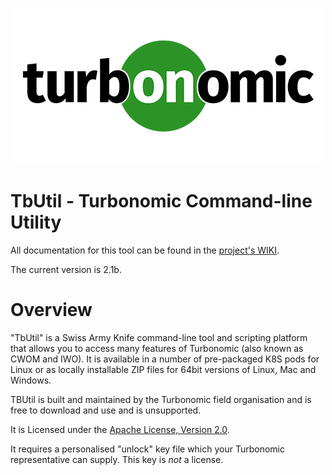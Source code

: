 <p align="center">
  <img src="assets/logo.png">
</p>

<!--
http://www.apache.org/licenses/LICENSE-2.0.txt


Copyright 2021 Turbonomic

Licensed under the Apache License, Version 2.0 (the "License");
you may not use this file except in compliance with the License.
You may obtain a copy of the License at

    http://www.apache.org/licenses/LICENSE-2.0

Unless required by applicable law or agreed to in writing, software
distributed under the License is distributed on an "AS IS" BASIS,
WITHOUT WARRANTIES OR CONDITIONS OF ANY KIND, either express or implied.
See the License for the specific language governing permissions and
limitations under the License.
-->

# TbUtil - Turbonomic Command-line Utility

All documentation for this tool can be found in the [project's WIKI](https://github.com/turbonomic/tbutil/wiki).

The current version is 2.1b.


# Overview

"TbUtil" is a Swiss Army Knife command-line tool and scripting platform that allows you to access many features of Turbonomic (also known as CWOM and IWO). It is available in a number of pre-packaged K8S pods for Linux or as locally installable ZIP files for 64bit versions of Linux, Mac and Windows.

TBUtil is built and maintained by the Turbonomic field organisation and is free to download and use and is unsupported.

It is Licensed under the [Apache License, Version 2.0](LICENSE).

It requires a personalised "unlock" key file which your Turbonomic representative can supply. This key is _not_ a license.
